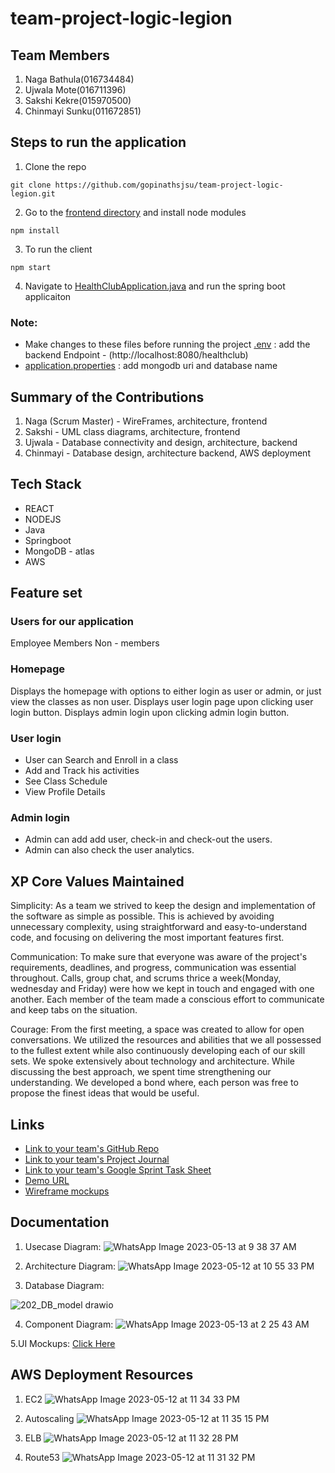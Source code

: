 # team-project-logic-legion

## Team Members
1. Naga Bathula(016734484)
2. Ujwala Mote(016711396)
3. Sakshi Kekre(015970500)
4. Chinmayi Sunku(011672851)

## Steps to run the application
1. Clone the repo
```
git clone https://github.com/gopinathsjsu/team-project-logic-legion.git
```
2. Go to the [frontend directory](https://github.com/gopinathsjsu/team-project-logic-legion/new/main?readme=1#:~:text=.mvn-,frontend,-src) and install node modules
```
npm install
```
3. To run the client
```
npm start
```
4. Navigate to [HealthClubApplication.java](https://github.com/gopinathsjsu/team-project-logic-legion/new/main?readme=1#:~:text=HealthClubApplication) and run the spring boot applicaiton 

### Note: 
- Make changes to these files before running the project
[.env](https://github.com/gopinathsjsu/team-project-logic-legion/blob/main/frontend/.env) : add the backend Endpoint - (http://localhost:8080/healthclub)
- [application.properties](https://github.com/gopinathsjsu/team-project-logic-legion/blob/main/src/main/resources/application.properties) : add mongodb uri and database name

## Summary of the Contributions
1. Naga (Scrum Master) - WireFrames, architecture, frontend
2. Sakshi - UML class diagrams, architecture, frontend
3. Ujwala - Database connectivity and design, architecture, backend
4. Chinmayi - Database design, architecture backend, AWS deployment

## Tech Stack
- REACT
- NODEJS
- Java
- Springboot
- MongoDB - atlas
- AWS

## Feature set

### Users for our application
Employee
Members
Non - members

### Homepage
Displays the homepage with options to either login as user or admin, or just view the classes as non user.
Displays user login page upon clicking user login button.
Displays admin login upon clicking admin login button.

### User login
- User can Search and Enroll in a class
- Add and Track his activities
- See Class Schedule
- View Profile Details

### Admin login
- Admin can add add user, check-in and check-out the users.
- Admin can also check the user analytics.

## XP Core Values Maintained

Simplicity: As a team we strived to keep the design and implementation of the software as simple as possible. This is achieved by avoiding unnecessary complexity, using straightforward and easy-to-understand code, and focusing on delivering the most important features first.

Communication: To make sure that everyone was aware of the project's requirements, deadlines, and progress, communication was essential throughout. Calls, group chat, and scrums thrice a week(Monday, wednesday and Friday) were how we kept in touch and engaged with one another. Each member of the team made a conscious effort to communicate and keep tabs on the situation.

Courage: From the first meeting, a space was created to allow for open conversations. We utilized the resources and abilities that we all possessed to the fullest extent while also continuously developing each of our skill sets. We spoke extensively about technology and architecture. While discussing the best approach, we spent time strengthening our understanding. We developed a bond where, each person was free to propose the finest ideas that would be useful.


## Links
- [Link to your team's GitHub Repo](https://github.com/orgs/gopinathsjsu/repositories#:~:text=New%20repository-,team%2Dproject%2Dlogic%2Dlegion,-Private)
- [Link to your team's Project Journal](https://github.com/gopinathsjsu/team-project-logic-legion/tree/d804512a8261d2e2661111258ba10ffa78082299/journals)
- [Link to your team's Google Sprint Task Sheet](https://docs.google.com/spreadsheets/d/1Zfyc6sH8DOkpihwRDR8lI0Yy3aAtoVIyzdvgTdSw42M/edit?usp=sharing)
- [Demo URL](http://llhealthclub.placeholders.online/)
- [Wireframe mockups](https://github.com/gopinathsjsu/team-project-logic-legion/edit/main/README.md#:~:text=Chinmayi-,LL_Healthclub_Mockups,-.pdf)

## Documentation

1. Usecase Diagram:
![WhatsApp Image 2023-05-13 at 9 38 37 AM](https://github.com/gopinathsjsu/team-project-logic-legion/assets/112213523/595c2edc-b39b-49ed-b27d-dbc131749540)

2. Architecture Diagram:
![WhatsApp Image 2023-05-12 at 10 55 33 PM](https://github.com/gopinathsjsu/team-project-logic-legion/assets/112213523/0d348f80-604c-4cc5-8ef1-ff07cdf5a122)

3. Database Diagram:

![202_DB_model drawio](https://github.com/gopinathsjsu/team-project-logic-legion/assets/112213523/293ffa02-4770-4ba1-b63b-fdf18d682258)

4. Component Diagram:
![WhatsApp Image 2023-05-13 at 2 25 43 AM](https://github.com/gopinathsjsu/team-project-logic-legion/assets/112213523/3c7ca5c4-ec93-49f8-8082-beb5ce0febcd)

5.UI Mockups: [Click Here](https://github.com/gopinathsjsu/team-project-logic-legion/blob/d804512a8261d2e2661111258ba10ffa78082299/journals/LL_Healthclub_Mockups.pdf)


## AWS Deployment Resources

1. EC2
![WhatsApp Image 2023-05-12 at 11 34 33 PM](https://github.com/gopinathsjsu/team-project-logic-legion/assets/112213523/9830020e-6c7d-4e08-ac45-61e1f043b4ab)

2. Autoscaling
![WhatsApp Image 2023-05-12 at 11 35 15 PM](https://github.com/gopinathsjsu/team-project-logic-legion/assets/112213523/71d8a1ac-2966-4108-9aaf-bafcde4f2761)

3. ELB
![WhatsApp Image 2023-05-12 at 11 32 28 PM](https://github.com/gopinathsjsu/team-project-logic-legion/assets/112213523/29ff7585-15ad-4f55-8128-711768a30f70)

4. Route53
![WhatsApp Image 2023-05-12 at 11 31 32 PM](https://github.com/gopinathsjsu/team-project-logic-legion/assets/112213523/f634ecf9-6f79-4d1a-82ed-d55c5e309a60)
